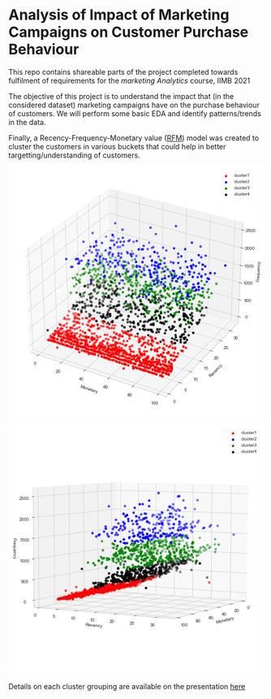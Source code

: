 # Analysis of Impact of Marketing Campaigns on Customer Purchase Behaviour

This repo contains shareable parts of the project completed towards fulfilment of requirements for the *marketing Analytics* course, IIMB 2021

The objective of this project is to understand the impact that (in the considered dataset) marketing campaigns have on the purchase behaviour of customers. We will perform some basic EDA and identify patterns/trends in the data. 

Finally, a Recency-Frequency-Monetary value ([RFM](https://www.investopedia.com/terms/r/rfm-recency-frequency-monetary-value.asp)) model was created to cluster the customers in various buckets that could help in better targetting/understanding of customers.

![RFM clustering](.\images\rfm_cluster_top.png)

![RFM clustering](.\images\rfm_cluster_straight.png)

Details on each cluster grouping are available on the presentation [here](Group%205_Presentation.pptx)